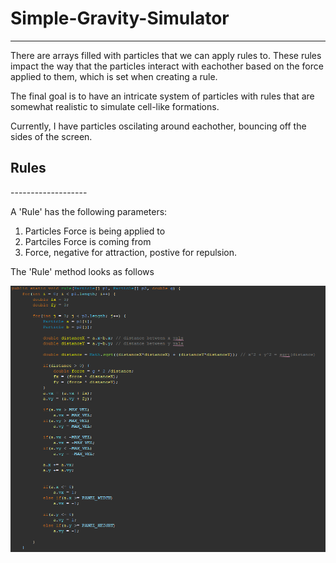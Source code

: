 # Simple-Gravity-Simulator
--------------------------

There are arrays filled with particles that we can apply rules to. These rules impact the way that the particles interact with eachother based on the force applied to them, which is set when creating a rule. 

The final goal is to have an intricate system of particles with rules that are somewhat realistic to simulate cell-like formations.

Currently, I have particles oscilating around eachother, bouncing off the sides of the screen.

<h2>Rules</h2>
-------------------

A 'Rule' has the following parameters:

1. Particles Force is being applied to
2. Partciles Force is coming from
3. Force, negative for attraction, postive for repulsion.

The 'Rule' method looks as follows

<img src="https://github.com/EthanGilles/Simple-Gravity-Simulator/blob/main/screenshots/rulecode.png">
